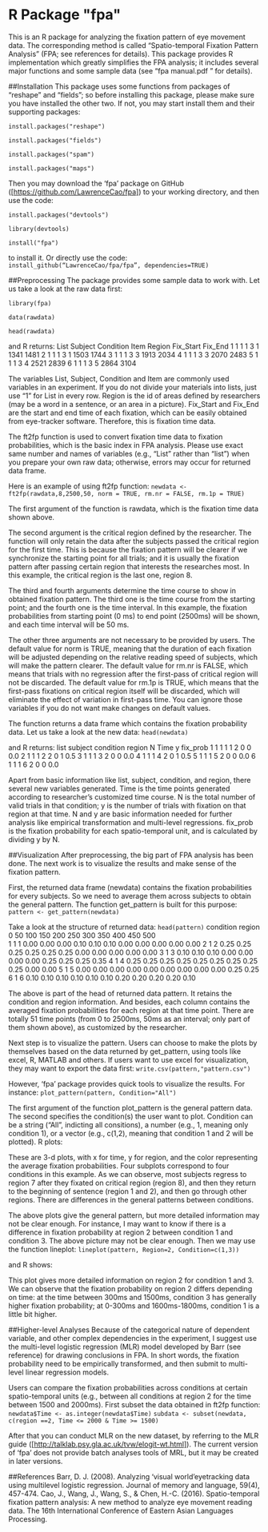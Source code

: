 # R Package "fpa"
This is an R package for analyzing the fixation pattern of eye movement data. The corresponding method is called “Spatio-temporal Fixation Pattern Analysis” (FPA; see references for details). This package provides R implementation which greatly simplifies the FPA analysis; it includes several major functions and some sample data (see “fpa manual.pdf ” for details). 

##Installation
This package uses some functions from packages of “reshape” and “fields”; so before installing this package, please make sure you have installed the other two. If not, you may start install them and their supporting packages:

`install.packages("reshape")`

`install.packages("fields")`

`install.packages("spam")`

`install.packages("maps")`

Then you may download the ‘fpa’ package on GitHub ([https://github.com/LawrenceCao/fpa]) to your working directory, and then use the code:

`install.packages("devtools")`

`library(devtools)`

`install("fpa")`

to install it. Or directly use the code:
`install_github(“LawrenceCao/fpa/fpa”, dependencies=TRUE)`

##Preprocessing 
The package provides some sample data to work with. Let us take a look at the raw data first:

`library(fpa)`

`data(rawdata)`

`head(rawdata)`

and R returns:
   List Subject Condition Item Region Fix_Start Fix_End
1    1       1         1    3      1      1341    1481
2    1       1         1    3      1      1503    1744
3    1       1         1    3      3      1913    2034
4    1       1         1    3      3      2070    2483
5    1       1         1    3      4      2521    2839
6    1       1         1    3      5      2864    3104

The variables List, Subject, Condition and Item are commonly used variables in an experiment. If you do not divide your materials into lists, just use “1” for List in every row. Region is the id of areas defined by researchers (may be a word in a sentence, or an area in a picture). Fix_Start and Fix_End are the start and end time of each fixation, which can be easily obtained from eye-tracker software. Therefore, this is fixation time data.

The ft2fp function is used to convert fixation time data to fixation probabilities, which is the basic index in FPA analysis. Please use exact same number and names of variables (e.g., “List” rather than “list”) when you prepare your own raw data; otherwise, errors may occur for returned data frame.

Here is an example of using ft2fp function:
`newdata <- ft2fp(rawdata,8,2500,50, norm = TRUE, rm.nr = FALSE, rm.1p = TRUE)`

The first argument of the function is rawdata, which is the fixation time data shown above.

The second argument is the critical region defined by the researcher. The function will only retain the data after the subjects passed the critical region for the first time. This is because the fixation pattern will be clearer if we synchronize the starting point for all trials; and it is usually the fixation pattern after passing certain region that interests the researches most. In this example, the critical region is the last one, region 8.

The third and fourth arguments determine the time course to show in obtained fixation pattern. The third one is the time course from the starting point; and the fourth one is the time interval. In this example, the fixation probabilities from starting point (0 ms) to end point (2500ms) will be shown, and each time interval will be 50 ms. 

The other three arguments are not necessary to be provided by users. The default value for norm is TRUE, meaning that the duration of each fixation will be adjusted depending on the relative reading speed of subjects, which will make the pattern clearer. The default value for rm.nr is FALSE, which means that trials with no regression after the first-pass of critical region will not be discarded. The default value for rm.1p is TRUE, which means that the first-pass fixations on critical region itself will be discarded, which will eliminate the effect of variation in first-pass time. You can ignore those variables if you do not want make changes on default values.

The function returns a data frame which contains the fixation probability data. Let us take a look at the new data:
`head(newdata)`

and R returns:
  list subject condition region N Time y fix_prob
1    1       1         1      1 2    0 0      0.0
2    1       1         1      2 2    0 1      0.5
3    1       1         1      3 2    0 0      0.0
4    1       1         1      4 2    0 1      0.5
5    1       1         1      5 2    0 0      0.0
6    1       1         1      6 2    0 0      0.0

Apart from basic information like list, subject, condition, and region, there several new variables generated. Time is the time points generated according to researcher’s customized time course. N is the total number of valid trials in that condition; y is the number of trials with fixation on that region at that time. N and y are basic information needed for further analysis like empirical transformation and multi-level regressions. fix_prob is the fixation probability for each spatio-temporal unit, and is calculated by dividing y by N.    

##Visualization
After preprocessing, the big part of FPA analysis has been done. The next work is to visualize the results and make sense of the fixation pattern.

First, the returned data frame (newdata) contains the fixation probabilities for every subjects. So we need to average them across subjects to obtain the general pattern. The function get_pattern is built for this purpose:
`pattern <- get_pattern(newdata)`

Take a look at the structure of returned data:
`head(pattern)`
condition region    0   50  100  150  200  250  300  350  400  450  500  
1         1      1 0.00 0.00 0.00 0.10 0.10 0.10 0.00 0.00 0.00 0.00 0.00 
2         1      2 0.25 0.25 0.25 0.25 0.25 0.25 0.00 0.00 0.00 0.00 0.00 
3         1      3 0.10 0.10 0.10 0.00 0.00 0.00 0.00 0.25 0.25 0.25 0.35 
4         1      4 0.25 0.25 0.25 0.25 0.25 0.25 0.25 0.25 0.25 0.00 0.00 
5         1      5 0.00 0.00 0.00 0.00 0.00 0.00 0.00 0.00 0.00 0.25 0.25 
6         1      6 0.10 0.10 0.10 0.10 0.10 0.10 0.20 0.20 0.20 0.20 0.10 

The above is part of the head of returned data pattern. It retains the condition and region information. And besides, each column contains the averaged fixation probabilities for each region at that time point. There are totally 51 time points (from 0 to 2500ms, 50ms as an interval; only part of them shown above), as customized by the researcher.  

Next step is to visualize the pattern. Users can choose to make the plots by themselves based on the data returned by get_pattern, using tools like excel, R, MATLAB and others. If users want to use excel for visualization, they may want to export the data first:
`write.csv(pattern,"pattern.csv")`

However, ‘fpa’ package provides quick tools to visualize the results. For instance:
`plot_pattern(pattern, Condition="All")`

The first argument of the function plot_pattern is the general pattern data. The second specifies the condition(s) the user want to plot. Condition can be a string (“All”, indicting all consitions), a number (e.g., 1, meaning only condition 1), or a vector (e.g., c(1,2), meaning that condition 1 and 2 will be plotted).
R plots: 
 
These are 3-d plots, with x for time, y for region, and the color representing the average fixation probabilities. Four subplots correspond to four conditions in this example. As we can observe, most subjects regress to region 7 after they fixated on critical region (region 8), and then they return to the beginning of sentence (region 1 and 2), and then go through other regions. There are differences in the general patterns between conditions.

The above plots give the general pattern, but more detailed information may not be clear enough. For instance, I may want to know if there is a difference in fixation probability at region 2 between condition 1 and condition 3. The above picture may not be clear enough. Then we may use the function lineplot:
`lineplot(pattern, Region=2, Condition=c(1,3))`

and R shows:
  
This plot gives more detailed information on region 2 for condition 1 and 3. We can observe that the fixation probability on region 2 differs depending on time: at the time between 300ms and 1500ms, condition 3 has generally higher fixation probability; at 0-300ms and 1600ms-1800ms, condition 1 is a little bit higher. 

##Higher-level Analyses
Because of the categorical nature of dependent variable, and other complex dependencies in the experiment, I suggest use the multi-level logistic regression (MLR) model developed by Barr (see reference) for drawing conclusions in FPA. In short words, the fixation probability need to be empirically transformed, and then submit to multi-level linear regression models. 

Users can compare the fixation probabilities across conditions at certain spatio-temporal units (e.g., between all conditions at region 2 for the time between 1500 and 2000ms). First subset the data obtained in ft2fp function:
`newdata$Time <- as.integer(newdata$Time)`
`subdata <- subset(newdata, c(region ==2, Time <= 2000 & Time >= 1500)`

After that you can conduct MLR on the new dataset, by referring to the MLR guide ([http://talklab.psy.gla.ac.uk/tvw/elogit-wt.html]). The current version of ‘fpa’ does not provide batch analyses tools of MRL, but it may be created in later versions.

##References
Barr, D. J. (2008). Analyzing ‘visual world’eyetracking data using multilevel logistic regression. Journal of memory and language, 59(4), 457-474.
Cao, J., Wang, J., Wang, S., & Chen, H.-C. (2016). Spatio-temporal fixation pattern analysis: A new method to analyze eye movement reading data. The 16th International Conference of Eastern Asian Languages Processing.

